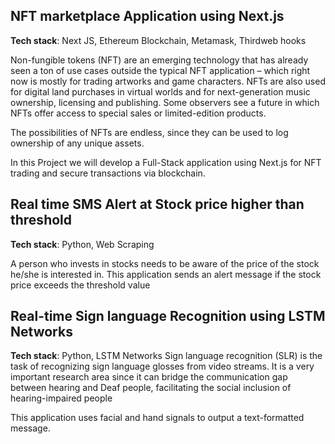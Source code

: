 ## NFT marketplace Application using Next.js 

**Tech stack**: Next JS, Ethereum Blockchain, Metamask, Thirdweb hooks

Non-fungible tokens (NFT) are an emerging technology that has already seen a ton of use cases outside the typical NFT application – which right now is mostly for trading artworks and game characters.
NFTs are also used for digital land purchases in virtual worlds and for next-generation music ownership, licensing and publishing. Some observers see a future in which NFTs offer access to special sales or limited-edition products. 

The possibilities of NFTs are endless, since they can be used to log ownership of any unique assets.

In this Project we will develop a Full-Stack application using Next.js for NFT trading and secure transactions via blockchain.


## Real time SMS Alert at Stock price higher than threshold

**Tech stack**: Python, Web Scraping

A person who invests in stocks needs to be aware of the price of the stock he/she is interested in.
This application sends an alert message if the stock price exceeds the threshold value

## Real-time Sign language Recognition using LSTM Networks

**Tech stack**: Python, LSTM Networks
Sign language recognition (SLR) is the task of recognizing sign language glosses from video streams. 
It is a very important research area since it can bridge the communication gap between hearing and Deaf people, facilitating the social inclusion of hearing-impaired people

This application uses facial and hand signals to output a text-formatted message.
